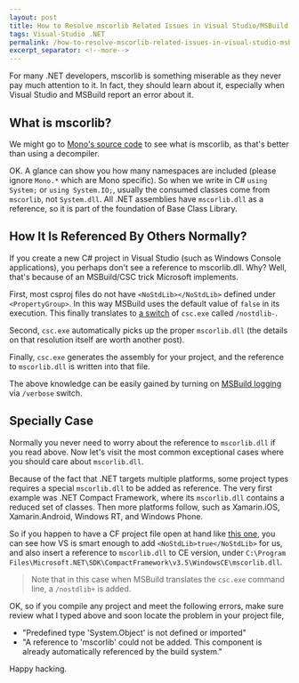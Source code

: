 ```yaml
---
layout: post
title: How to Resolve mscorlib Related Issues in Visual Studio/MSBuild
tags: Visual-Studio .NET
permalink: /how-to-resolve-mscorlib-related-issues-in-visual-studio-msbuild-84965aaf6f47
excerpt_separator: <!--more-->
---
```

For many .NET developers, mscorlib is something miserable as they never pay much attention to it. In fact, they should learn about it, especially when Visual Studio and MSBuild report an error about it.
<!--more-->

## What is mscorlib?
We might go to [Mono's source code](https://github.com/mono/mono/tree/master/mcs/class/corlib) to see what is mscorlib, as that's better than using a decompiler.

OK. A glance can show you how many namespaces are included (please ignore `Mono.*` which are Mono specific). So when we write in C# `using System;` or `using System.IO;`, usually the consumed classes come from `mscorlib`, not `System.dll`. All .NET assemblies have `mscorlib.dll` as a reference, so it is part of the foundation of Base Class Library.

## How It Is Referenced By Others Normally?
If you create a new C# project in Visual Studio (such as Windows Console applications), you perhaps don't see a reference to mscorlib.dll. Why? Well, that's because of an MSBuild/CSC trick Microsoft implements.

First, most csproj files do not have `<NoStdLib></NoStdLib>` defined under `<PropertyGroup>`. In this way MSBuild uses the default value of `false` in its execution. This finally translates to [a switch](http://msdn.microsoft.com/en-us/library/fa13yay7.aspx) of `csc.exe` called `/nostdlib-`.

Second, `csc.exe` automatically picks up the proper `mscorlib.dll` (the details on that resolution itself are worth another post).

Finally, `csc.exe` generates the assembly for your project, and the reference to `mscorlib.dll` is written into that file.

The above knowledge can be easily gained by turning on [MSBuild logging](http://msdn.microsoft.com/en-us/library/vstudio/ms164311.aspx) via `/verbose` switch.

## Specially Case
Normally you never need to worry about the reference to `mscorlib.dll` if you read above. Now let's visit the most common exceptional cases where you should care about `mscorlib.dll`.

Because of the fact that .NET targets multiple platforms, some project types requires a special `mscorlib.dll` to be added as reference. The very first example was .NET Compact Framework, where its `mscorlib.dll` contains a reduced set of classes. Then more platforms follow, such as Xamarin.iOS, Xamarin.Android, Windows RT, and Windows Phone.

So if you happen to have a CF project file open at hand like [this one](https://github.com/lextudio/sharpsnmplib/blob/8.0/SharpSnmpLib/sharpsnmplib.cf35.csproj), you can see how VS is smart enough to add `<NoStdLib>true</NoStdLib>` for us, and also insert a reference to `mscorlib.dll` to CE version, under `C:\Program Files\Microsoft.NET\SDK\CompactFramework\v3.5\WindowsCE\mscorlib.dll`.

> Note that in this case when MSBuild translates the `csc.exe` command line, a `/nostdlib+` is added.

OK, so if you compile any project and meet the following errors, make sure review what I typed above and soon locate the problem in your project file,

* "Predefined type 'System.Object' is not defined or imported"
* "A reference to 'mscorlib' could not be added. This component is already automatically referenced by the build system."

Happy hacking.

